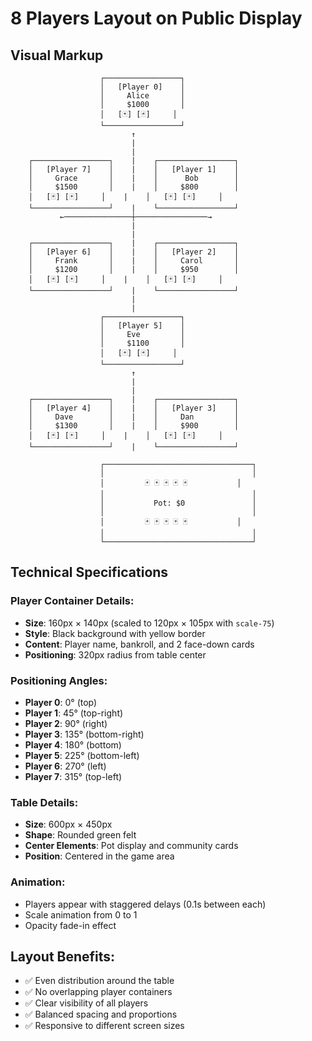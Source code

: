 # 8 Players Layout on Public Display

## Visual Markup

```
                    ┌─────────────────┐
                    │   [Player 0]    │
                    │     Alice       │
                    │     $1000       │
                    │   [🃏] [🃏]     │
                    └─────────────────┘
                           ↑
                           |
                           |
    ┌─────────────────┐    |    ┌─────────────────┐
    │   [Player 7]    │    |    │   [Player 1]    │
    │     Grace       │    |    │      Bob        │
    │     $1500       │    |    │     $800        │
    │   [🃏] [🃏]     │    |    │   [🃏] [🃏]     │
    └─────────────────┘    |    └─────────────────┘
           ←───────────────┼────────────────→
                           |
                           |
    ┌─────────────────┐    |    ┌─────────────────┐
    │   [Player 6]    │    |    │   [Player 2]    │
    │     Frank       │    |    │     Carol       │
    │     $1200       │    |    │     $950        │
    │   [🃏] [🃏]     │    |    │   [🃏] [🃏]     │
    └─────────────────┘    |    └─────────────────┘
                           |
                           |
                    ┌─────────────────┐
                    │   [Player 5]    │
                    │     Eve         │
                    │     $1100       │
                    │   [🃏] [🃏]     │
                    └─────────────────┘
                           ↑
                           |
                           |
    ┌─────────────────┐    |    ┌─────────────────┐
    │   [Player 4]    │    |    │   [Player 3]    │
    │     Dave        │    |    │     Dan         │
    │     $1300       │    |    │     $900        │
    │   [🃏] [🃏]     │    |    │   [🃏] [🃏]     │
    └─────────────────┘    |    └─────────────────┘

                    ┌─────────────────────────────────┐
                    │                                 │
                    │         🃏 🃏 🃏 🃏 🃏           │
                    │                                 │
                    │           Pot: $0               │
                    │                                 │
                    │         🃏 🃏 🃏 🃏 🃏           │
                    │                                 │
                    └─────────────────────────────────┘
```

## Technical Specifications

### Player Container Details:
- **Size**: 160px × 140px (scaled to 120px × 105px with `scale-75`)
- **Style**: Black background with yellow border
- **Content**: Player name, bankroll, and 2 face-down cards
- **Positioning**: 320px radius from table center

### Positioning Angles:
- **Player 0**: 0° (top)
- **Player 1**: 45° (top-right)
- **Player 2**: 90° (right)
- **Player 3**: 135° (bottom-right)
- **Player 4**: 180° (bottom)
- **Player 5**: 225° (bottom-left)
- **Player 6**: 270° (left)
- **Player 7**: 315° (top-left)

### Table Details:
- **Size**: 600px × 450px
- **Shape**: Rounded green felt
- **Center Elements**: Pot display and community cards
- **Position**: Centered in the game area

### Animation:
- Players appear with staggered delays (0.1s between each)
- Scale animation from 0 to 1
- Opacity fade-in effect

## Layout Benefits:
- ✅ Even distribution around the table
- ✅ No overlapping player containers
- ✅ Clear visibility of all players
- ✅ Balanced spacing and proportions
- ✅ Responsive to different screen sizes
